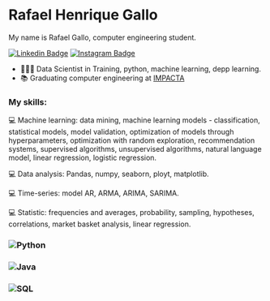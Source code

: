 # Rafael Henrique Gallo

My name is Rafael Gallo, computer engineering student.

[![Linkedin Badge](https://img.shields.io/badge/-LinkedIn-blue?style=flat&logo=LinkedIn&logoColor=white)](https://www.linkedin.com/in/rafael-gallo-986a73150/)
[![Instagram Badge](https://img.shields.io/badge/-Instagram-C13584?style=flat&logo=Instagram&logoColor=white)](https://www.instagram.com/gallorafael_/)
- 👨🏻‍💻 Data Scientist in Training, python, machine learning, depp learning.
- 📚 Graduating computer engineering at [IMPACTA](https://www.impacta.edu.br/graduacoes/engenharia-da-computacao)<br>


### My skills:<br/>
💻 Machine learning: data mining, machine learning models - classification, statistical models, model validation, optimization of models through hyperparameters, optimization with random exploration, recommendation systems, supervised algorithms, unsupervised algorithms, natural language model, linear regression, logistic regression.

💻 Data analysis: Pandas, numpy, seaborn, ployt, matplotlib.

💻 Time-series: model AR, ARMA, ARIMA, SARIMA.

💻 Statistic: frequencies and averages, probability, sampling, hypotheses, correlations, market basket analysis, linear regression.


### ![Python](https://img.shields.io/badge/-Python-0077B5?style=flat&logoColor=white&logo=python) 
### ![Java](https://img.shields.io/badge/-Java-ff961f?style=flat&logoColor=white&logo=java)  
### ![SQL](https://img.shields.io/badge/-SQL-ff961f?style=flat&logoColor=white&logo=SQL) 
